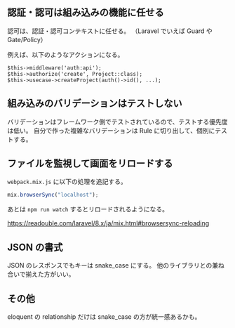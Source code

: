 ## 認証・認可は組み込みの機能に任せる

認可は、認証・認可コンテキストに任せる。
（Laravel でいえば Guard や Gate/Policy）

例えば、以下のようなアクションになる。

```
$this->middleware('auth:api');
$this->authorize('create', Project::class);
$this->usecase->createProject(auth()->id(), ...);
```

## 組み込みのバリデーションはテストしない

バリデーションはフレームワーク側でテストされているので、テストする優先度は低い。
自分で作った複雑なバリデーションは Rule に切り出して、個別にテストする。

## ファイルを監視して画面をリロードする

`webpack.mix.js` に以下の処理を追記する。

```js
mix.browserSync("localhost");
```

あとは `npm run watch` するとリロードされるようになる。

https://readouble.com/laravel/8.x/ja/mix.html#browsersync-reloading

## JSON の書式

JSON のレスポンスでもキーは snake_case にする。
他のライブラリとの兼ね合いで揃えた方がいい。

## その他

eloquent の relationship だけは snake_case の方が統一感あるかも。
